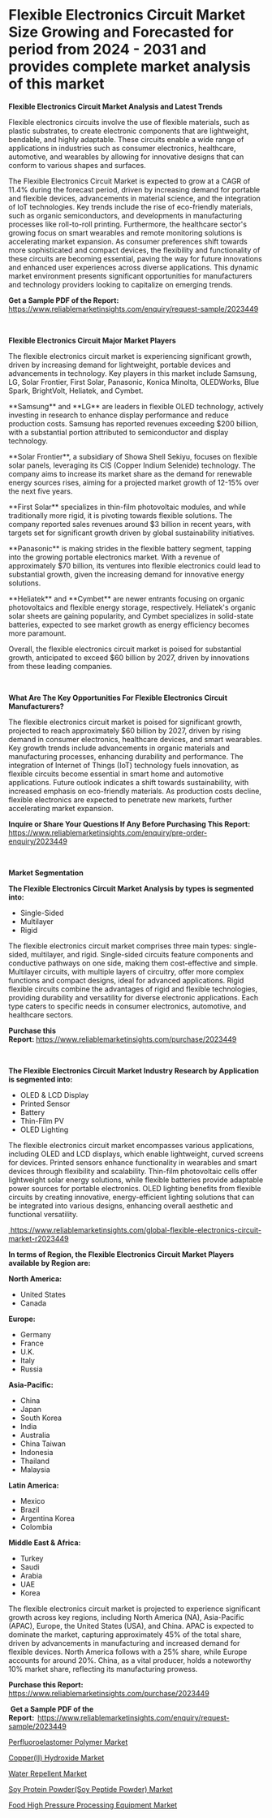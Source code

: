 <p><h1>Flexible Electronics Circuit Market Size Growing and Forecasted for period from 2024 - 2031 and provides complete market analysis of this market</h1></p><p><strong>Flexible Electronics Circuit Market Analysis and Latest Trends</strong></p>
<p><p>Flexible electronics circuits involve the use of flexible materials, such as plastic substrates, to create electronic components that are lightweight, bendable, and highly adaptable. These circuits enable a wide range of applications in industries such as consumer electronics, healthcare, automotive, and wearables by allowing for innovative designs that can conform to various shapes and surfaces.</p><p>The Flexible Electronics Circuit Market is expected to grow at a CAGR of 11.4% during the forecast period, driven by increasing demand for portable and flexible devices, advancements in material science, and the integration of IoT technologies. Key trends include the rise of eco-friendly materials, such as organic semiconductors, and developments in manufacturing processes like roll-to-roll printing. Furthermore, the healthcare sector's growing focus on smart wearables and remote monitoring solutions is accelerating market expansion. As consumer preferences shift towards more sophisticated and compact devices, the flexibility and functionality of these circuits are becoming essential, paving the way for future innovations and enhanced user experiences across diverse applications. This dynamic market environment presents significant opportunities for manufacturers and technology providers looking to capitalize on emerging trends.</p></p>
<p><strong>Get a Sample PDF of the Report:&nbsp;</strong> <a href="https://www.reliablemarketinsights.com/enquiry/request-sample/2023449?utm_campaign=1570&utm_medium=2&utm_source=Github&utm_content=ia&utm_term=28102024&utm_id=flexible-electronics-circuit">https://www.reliablemarketinsights.com/enquiry/request-sample/2023449</a></p>
<p>&nbsp;</p>
<p><strong>Flexible Electronics Circuit Major Market Players</strong></p>
<p><p>The flexible electronics circuit market is experiencing significant growth, driven by increasing demand for lightweight, portable devices and advancements in technology. Key players in this market include Samsung, LG, Solar Frontier, First Solar, Panasonic, Konica Minolta, OLEDWorks, Blue Spark, BrightVolt, Heliatek, and Cymbet.</p><p>**Samsung** and **LG** are leaders in flexible OLED technology, actively investing in research to enhance display performance and reduce production costs. Samsung has reported revenues exceeding $200 billion, with a substantial portion attributed to semiconductor and display technology. </p><p>**Solar Frontier**, a subsidiary of Showa Shell Sekiyu, focuses on flexible solar panels, leveraging its CIS (Copper Indium Selenide) technology. The company aims to increase its market share as the demand for renewable energy sources rises, aiming for a projected market growth of 12-15% over the next five years.</p><p>**First Solar** specializes in thin-film photovoltaic modules, and while traditionally more rigid, it is pivoting towards flexible solutions. The company reported sales revenues around $3 billion in recent years, with targets set for significant growth driven by global sustainability initiatives.</p><p>**Panasonic** is making strides in the flexible battery segment, tapping into the growing portable electronics market. With a revenue of approximately $70 billion, its ventures into flexible electronics could lead to substantial growth, given the increasing demand for innovative energy solutions.</p><p>**Heliatek** and **Cymbet** are newer entrants focusing on organic photovoltaics and flexible energy storage, respectively. Heliatek's organic solar sheets are gaining popularity, and Cymbet specializes in solid-state batteries, expected to see market growth as energy efficiency becomes more paramount.</p><p>Overall, the flexible electronics circuit market is poised for substantial growth, anticipated to exceed $60 billion by 2027, driven by innovations from these leading companies.</p></p>
<p>&nbsp;</p>
<p><strong>What Are The Key Opportunities For Flexible Electronics Circuit Manufacturers?</strong></p>
<p><p>The flexible electronics circuit market is poised for significant growth, projected to reach approximately $60 billion by 2027, driven by rising demand in consumer electronics, healthcare devices, and smart wearables. Key growth trends include advancements in organic materials and manufacturing processes, enhancing durability and performance. The integration of Internet of Things (IoT) technology fuels innovation, as flexible circuits become essential in smart home and automotive applications. Future outlook indicates a shift towards sustainability, with increased emphasis on eco-friendly materials. As production costs decline, flexible electronics are expected to penetrate new markets, further accelerating market expansion.</p></p>
<p><strong>Inquire or Share Your Questions If Any Before Purchasing This Report:</strong> <a href="https://www.reliablemarketinsights.com/enquiry/pre-order-enquiry/2023449?utm_campaign=1570&utm_medium=2&utm_source=Github&utm_content=ia&utm_term=28102024&utm_id=flexible-electronics-circuit">https://www.reliablemarketinsights.com/enquiry/pre-order-enquiry/2023449</a></p>
<p>&nbsp;</p>
<p><strong>Market Segmentation</strong></p>
<p><strong>The Flexible Electronics Circuit Market Analysis by types is segmented into:</strong></p>
<p><ul><li>Single-Sided</li><li>Multilayer</li><li>Rigid</li></ul></p>
<p><p>The flexible electronics circuit market comprises three main types: single-sided, multilayer, and rigid. Single-sided circuits feature components and conductive pathways on one side, making them cost-effective and simple. Multilayer circuits, with multiple layers of circuitry, offer more complex functions and compact designs, ideal for advanced applications. Rigid flexible circuits combine the advantages of rigid and flexible technologies, providing durability and versatility for diverse electronic applications. Each type caters to specific needs in consumer electronics, automotive, and healthcare sectors.</p></p>
<p><strong>Purchase this Report:&nbsp;</strong><a href="https://www.reliablemarketinsights.com/purchase/2023449?utm_campaign=1570&utm_medium=2&utm_source=Github&utm_content=ia&utm_term=28102024&utm_id=flexible-electronics-circuit">https://www.reliablemarketinsights.com/purchase/2023449</a></p>
<p>&nbsp;</p>
<p><strong>The Flexible Electronics Circuit Market Industry Research by Application is segmented into:</strong></p>
<p><ul><li>OLED & LCD Display</li><li>Printed Sensor</li><li>Battery</li><li>Thin-Film PV</li><li>OLED Lighting</li></ul></p>
<p><p>The flexible electronics circuit market encompasses various applications, including OLED and LCD displays, which enable lightweight, curved screens for devices. Printed sensors enhance functionality in wearables and smart devices through flexibility and scalability. Thin-film photovoltaic cells offer lightweight solar energy solutions, while flexible batteries provide adaptable power sources for portable electronics. OLED lighting benefits from flexible circuits by creating innovative, energy-efficient lighting solutions that can be integrated into various designs, enhancing overall aesthetic and functional versatility.</p></p>
<p><a href="https://www.reliablemarketinsights.com/global-flexible-electronics-circuit-market-r2023449?utm_campaign=1570&utm_medium=2&utm_source=Github&utm_content=ia&utm_term=28102024&utm_id=flexible-electronics-circuit">&nbsp;https://www.reliablemarketinsights.com/global-flexible-electronics-circuit-market-r2023449</a></p>
<p><strong>In terms of Region, the Flexible Electronics Circuit Market Players available by Region are:</strong></p>
<p>
    <p> <strong> North America: </strong>
        <ul>
            <li>United States</li>
            <li>Canada</li>
        </ul>
        </p> 
    <p> <strong> Europe: </strong>
        <ul>
            <li>Germany</li>
            <li>France</li>
            <li>U.K.</li>
            <li>Italy</li>
            <li>Russia</li>
        </ul>
        </p> 
    <p> <strong> Asia-Pacific: </strong>
        <ul>
            <li>China</li>
            <li>Japan</li>
            <li>South Korea</li>
            <li>India</li>
            <li>Australia</li>
            <li>China Taiwan</li>
            <li>Indonesia</li>
            <li>Thailand</li>
            <li>Malaysia</li>
        </ul>
        </p> 
    <p> <strong> Latin America: </strong>
        <ul>
            <li>Mexico</li>
            <li>Brazil</li>
            <li>Argentina Korea</li>
            <li>Colombia</li>
        </ul>
        </p> 
    <p> <strong> Middle East & Africa: </strong>
        <ul>
            <li>Turkey</li>
            <li>Saudi</li>
            <li>Arabia</li>
            <li>UAE</li>
            <li>Korea</li>
        </ul>
    </p>
    </p>
<p><p>The flexible electronics circuit market is projected to experience significant growth across key regions, including North America (NA), Asia-Pacific (APAC), Europe, the United States (USA), and China. APAC is expected to dominate the market, capturing approximately 45% of the total share, driven by advancements in manufacturing and increased demand for flexible devices. North America follows with a 25% share, while Europe accounts for around 20%. China, as a vital producer, holds a noteworthy 10% market share, reflecting its manufacturing prowess.</p></p>
<p><strong>Purchase this Report: </strong><a href="https://www.reliablemarketinsights.com/purchase/2023449?utm_campaign=1570&utm_medium=2&utm_source=Github&utm_content=ia&utm_term=28102024&utm_id=flexible-electronics-circuit">https://www.reliablemarketinsights.com/purchase/2023449</a></p>
<p>&nbsp;<strong>Get a Sample PDF of the Report:&nbsp;&nbsp;</strong><a href="https://www.reliablemarketinsights.com/enquiry/request-sample/2023449?utm_campaign=1570&utm_medium=2&utm_source=Github&utm_content=ia&utm_term=28102024&utm_id=flexible-electronics-circuit">https://www.reliablemarketinsights.com/enquiry/request-sample/2023449</a></p>
<p><strong></strong></p>
<p><p><a href="https://www.linkedin.com/pulse/emerging-opportunities-challenges-global-perfluoroelastomer-csptf?trk=public_post_embed_feed-article-content&utm_campaign=1570&utm_medium=2&utm_source=Github&utm_content=ia&utm_term=28102024&utm_id=flexible-electronics-circuit">Perfluoroelastomer Polymer Market</a></p><p><a href="https://www.linkedin.com/pulse/global-copperii-hydroxide-industry-research-report-competitive-zqmbf?trk=public_post_embed_feed-article-content&utm_campaign=1570&utm_medium=2&utm_source=Github&utm_content=ia&utm_term=28102024&utm_id=flexible-electronics-circuit">Copper(II) Hydroxide Market</a></p><p><a href="https://www.linkedin.com/pulse/global-water-repellent-market-pulse-trends-growth-analysis-dob6f?trk=public_post_embed_feed-article-content&utm_campaign=1570&utm_medium=2&utm_source=Github&utm_content=ia&utm_term=28102024&utm_id=flexible-electronics-circuit">Water Repellent Market</a></p><p><a href="https://www.linkedin.com/pulse/soy-protein-powdersoy-peptide-powder-market-segmentation-mp9wf?trk=public_post_embed_feed-article-content&utm_campaign=1570&utm_medium=2&utm_source=Github&utm_content=ia&utm_term=28102024&utm_id=flexible-electronics-circuit">Soy Protein Powder(Soy Peptide Powder) Market</a></p><p><a href="https://issuu.com/reportprime-2/docs/food-high-pressure-processing-equip_4b23d5b08f6472?utm_campaign=1570&utm_medium=2&utm_source=Github&utm_content=ia&utm_term=28102024&utm_id=flexible-electronics-circuit">Food High Pressure Processing Equipment Market</a></p></p>